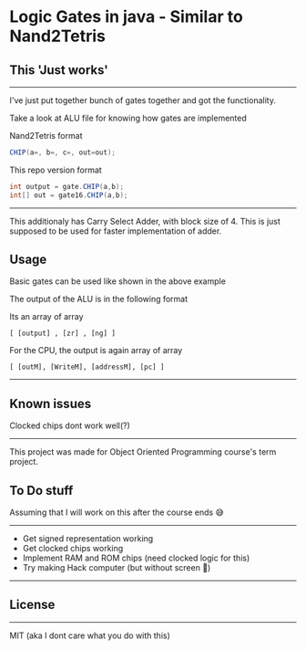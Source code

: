 # Logic Gates in java - Similar to Nand2Tetris

## This 'Just works'

---

I've just put together bunch of gates together and got the functionality.

Take a look at ALU file for knowing how gates are implemented

Nand2Tetris format

```java
CHIP(a=, b=, c=, out=out);
```

This repo version format

```java
int output = gate.CHIP(a,b);
int[] out = gate16.CHIP(a,b);
```

---

This additionaly has Carry Select Adder, with block size of 4. This is just supposed to be used for faster implementation of adder.

## Usage

Basic gates can be used like shown in the above example

The output of the ALU is in the following format

Its an array of array

    [ [output] , [zr] , [ng] ]

For the CPU, the output is again array of array

    [ [outM], [WriteM], [addressM], [pc] ]

---

## Known issues

Clocked chips dont work well(?)


---

This project was made for Object Oriented Programming course's term project.

## To Do stuff
Assuming that I will work on this after the course ends :sweat_smile:

---

* Get signed representation working
* Get clocked chips working
* Implement RAM and ROM chips (need clocked logic for this)
* Try making Hack computer (but without screen :rofl:)

---


## License
---

MIT (aka I dont care what you do with this)
